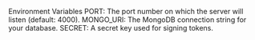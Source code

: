 Environment Variables
PORT: The port number on which the server will listen (default: 4000).
MONGO_URI: The MongoDB connection string for your database.
SECRET: A secret key used for signing tokens.
